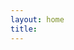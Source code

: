 ```yaml
---
layout: home
title:
---
```


<!-- Container for hierarchy plot -->
<div id="hierarchy-plot" class="visualization-container">

  <!-- Hierarchy plot will be loaded here -->
</div>

<div id="map-container">
  <div id="map"></div>
  <div id="placeholder"></div>
</div>

<div id="pip-map-container" style="display: none">
  <button id="drag-pip">Drag</button>
  <button id="close-pip">Close</button>
  <div class="resize-handle br"></div> <!-- Bottom-right -->
</div>

<div id="main-content" class="content-wrapper">
</div>